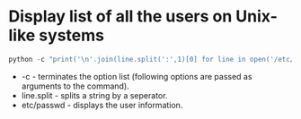 # Display list of all the users on Unix-like systems

```python
python -c "print('\n'.join(line.split(':',1)[0] for line in open('/etc/passwd')))"
```

- -c - terminates the option list (following options are passed as arguments to the command).
- line.split - splits a string by a seperator.
- etc/passwd - displays the user information.
